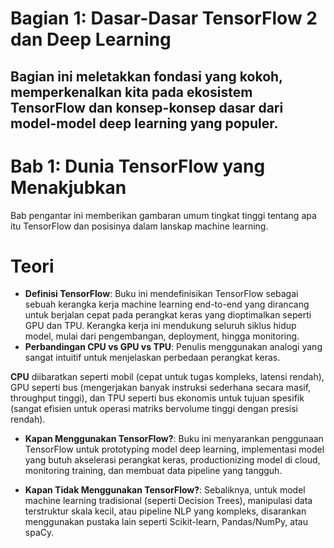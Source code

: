 # Bagian 1: Dasar-Dasar TensorFlow 2 dan Deep Learning 
Bagian ini meletakkan fondasi yang kokoh, memperkenalkan kita pada ekosistem TensorFlow dan konsep-konsep dasar dari model-model deep learning yang populer.
---
# Bab 1: Dunia TensorFlow yang Menakjubkan
Bab pengantar ini memberikan gambaran umum tingkat tinggi tentang apa itu TensorFlow dan posisinya dalam lanskap machine learning.
# Teori
- **Definisi TensorFlow**: Buku ini mendefinisikan TensorFlow sebagai sebuah kerangka kerja machine learning end-to-end yang dirancang untuk berjalan cepat pada perangkat keras yang dioptimalkan seperti GPU dan TPU. Kerangka kerja ini mendukung seluruh siklus hidup model, mulai dari pengembangan, deployment, hingga monitoring.
- **Perbandingan CPU vs GPU vs TPU**: Penulis menggunakan analogi yang sangat intuitif untuk menjelaskan perbedaan perangkat keras. 

**CPU** diibaratkan seperti mobil (cepat untuk tugas kompleks, latensi rendah), GPU seperti bus (mengerjakan banyak instruksi sederhana secara masif, throughput tinggi), dan TPU seperti bus ekonomis untuk tujuan spesifik (sangat efisien untuk operasi matriks bervolume tinggi dengan presisi rendah).

- **Kapan Menggunakan TensorFlow?**: Buku ini menyarankan penggunaan TensorFlow untuk prototyping model deep learning, implementasi model yang butuh akselerasi perangkat keras, productionizing model di cloud, monitoring training, dan membuat data pipeline yang tangguh.


- **Kapan Tidak Menggunakan TensorFlow?**: Sebaliknya, untuk model machine learning tradisional (seperti Decision Trees), manipulasi data terstruktur skala kecil, atau pipeline NLP yang kompleks, disarankan menggunakan pustaka lain seperti Scikit-learn, Pandas/NumPy, atau spaCy.
